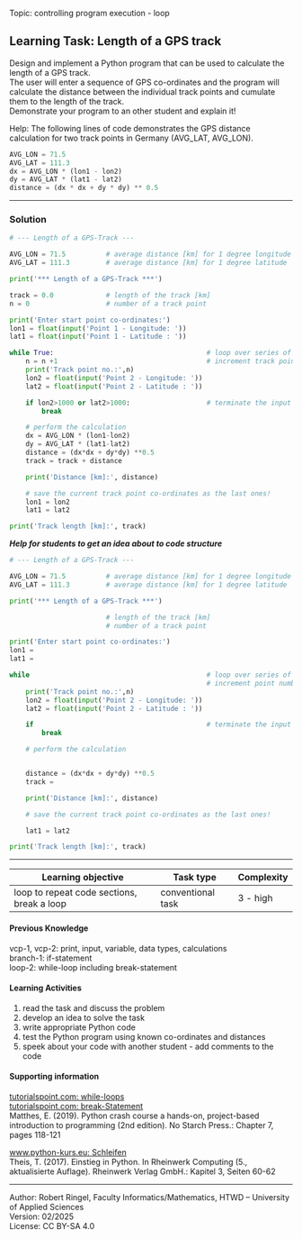 Topic: controlling program execution - loop

## Learning Task: Length of a GPS track

Design and implement a Python program that can be used to calculate the length of a GPS track.  
The user will enter a sequence of GPS co-ordinates and the program will calculate the distance between the individual track points and cumulate them to the length of the track.  
Demonstrate your program to an other student and explain it!

Help: The following lines of code demonstrates the GPS distance calculation for two track points in Germany (AVG_LAT, AVG_LON).

``` python
AVG_LON = 71.5
AVG_LAT = 111.3
dx = AVG_LON * (lon1 - lon2)
dy = AVG_LAT * (lat1 - lat2)
distance = (dx * dx + dy * dy) ** 0.5
```

---------------------------------------

### Solution

``` python
# --- Length of a GPS-Track ---

AVG_LON = 71.5          # average distance [km] for 1 degree longitude
AVG_LAT = 111.3         # average distance [km] for 1 degree latitude

print('*** Length of a GPS-Track ***')

track = 0.0             # length of the track [km]
n = 0                   # number of a track point

print('Enter start point co-ordinates:')
lon1 = float(input('Point 1 - Longitude: '))
lat1 = float(input('Point 1 - Latitude : '))

while True:                                      # loop over series of track points
	n = n +1                                     # increment track point number
	print('Track point no.:',n)
	lon2 = float(input('Point 2 - Longitude: '))
	lat2 = float(input('Point 2 - Latitude : '))

	if lon2>1000 or lat2>1000:                   # terminate the input loop
		break

    # perform the calculation
	dx = AVG_LON * (lon1-lon2)
	dy = AVG_LAT * (lat1-lat2)
	distance = (dx*dx + dy*dy) **0.5
	track = track + distance

	print('Distance [km]:', distance)

    # save the current track point co-ordinates as the last ones!
	lon1 = lon2
	lat1 = lat2

print('Track length [km]:', track)
```

***Help for students to get an idea about to code structure***
``` python
# --- Length of a GPS-Track ---

AVG_LON = 71.5          # average distance [km] for 1 degree longitude
AVG_LAT = 111.3         # average distance [km] for 1 degree latitude

print('*** Length of a GPS-Track ***')

                        # length of the track [km]
                        # number of a track point

print('Enter start point co-ordinates:')
lon1 =  
lat1 =  

while                                            # loop over series of track points
	                                             # increment point number
	print('Track point no.:',n)
	lon2 = float(input('Point 2 - Longitude: '))
	lat2 = float(input('Point 2 - Latitude : '))

	if                                           # terminate the input loop
		break

    # perform the calculation


	distance = (dx*dx + dy*dy) **0.5
	track = 

	print('Distance [km]:', distance)  

    # save the current track point co-ordinates as the last ones!

	lat1 = lat2

print('Track length [km]:', track)
```

---------------------------------------

| **Learning objective**                         | **Task type**   | **Complexity** |
| ---------------------------------------------- | --------------- | -------------- |
| loop to repeat code sections, break a loop     | conventional task | 3 - high     |  

#### Previous Knowledge

vcp-1, vcp-2: print, input, variable, data types, calculations  
branch-1: if-statement  
loop-2: while-loop including break-statement  

#### Learning Activities

1) read the task and discuss the problem 
2) develop an idea to solve the task
3) write appropriate Python code
4) test the Python program using known co-ordinates and distances
5) speek about your code with another student - add comments to the code

#### Supporting information

[tutorialspoint.com: while-loops](https://www.tutorialspoint.com/python/python_while_loops.htm)  
[tutorialspoint.com: break-Statement](https://www.tutorialspoint.com/python/python_break_statement.htm)  
Matthes, E. (2019). Python crash course a hands-on, project-based introduction to programming (2nd edition). No Starch Press.: Chapter 7, pages 118-121

[www.python-kurs.eu: Schleifen](https://python-kurs.eu/python3_schleifen.php)  
Theis, T. (2017). Einstieg in Python. In Rheinwerk Computing (5., aktualisierte Auflage). Rheinwerk Verlag GmbH.: Kapitel 3, Seiten 60-62

---------------------------------------

Author: Robert Ringel, Faculty Informatics/Mathematics, HTWD – University of Applied Sciences  
Version: 02/2025  
License: CC BY-SA 4.0
